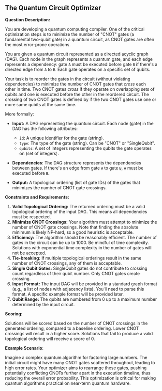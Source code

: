 ## The Quantum Circuit Optimizer

**Question Description:**

You are developing a quantum computing compiler. One of the critical optimization steps is to minimize the number of "CNOT" gates (a fundamental two-qubit gate) in a quantum circuit, as CNOT gates are often the most error-prone operations.

You are given a quantum circuit represented as a directed acyclic graph (DAG). Each node in the graph represents a quantum gate, and each edge represents a dependency: gate `A` must be executed before gate `B` if there's a directed edge from `A` to `B`. Each gate operates on a specific set of qubits.

Your task is to reorder the gates in the circuit (without violating dependencies) to minimize the number of CNOT gates that *cross* each other in time. Two CNOT gates *cross* if they operate on overlapping sets of qubits and one is executed before the other in the reordered circuit. The crossing of two CNOT gates is defined by if the two CNOT gates use one or more same qubits at the same time.

More formally:

*   **Input:** A DAG representing the quantum circuit. Each node (gate) in the DAG has the following attributes:

    *   `id`: A unique identifier for the gate (string).
    *   `type`: The type of the gate (string).  Can be "CNOT" or "SingleQubit".
    *   `qubits`: A set of integers representing the qubits the gate operates on (set of integers).

*   **Dependencies:** The DAG structure represents the dependencies between gates. If there's an edge from gate `A` to gate `B`, `A` must be executed before `B`.

*   **Output:** A topological ordering (list of gate IDs) of the gates that minimizes the number of CNOT gate crossings.

**Constraints and Requirements:**

1.  **Valid Topological Ordering:** The returned ordering must be a valid topological ordering of the input DAG. This means all dependencies must be respected.
2.  **Minimize CNOT Crossings:** Your algorithm must attempt to minimize the number of CNOT gate crossings. Note that finding the absolute minimum is likely NP-hard, so a good heuristic is acceptable.
3.  **Efficiency:** The algorithm should be reasonably efficient. The number of gates in the circuit can be up to 1000. Be mindful of time complexity.  Solutions with exponential time complexity in the number of gates will not be accepted.
4.  **Tie-breaking:** If multiple topological orderings result in the same number of CNOT crossings, any of them is acceptable.
5.  **Single Qubit Gates:** SingleQubit gates do not contribute to crossing count regardless of their qubit number. Only CNOT gates create crossing.
6.  **Input Format:** The input DAG will be provided in a standard graph format (e.g., a list of nodes with adjacency lists). You'll need to parse this format. A specific example format will be provided later.
7.  **Qubit Range:**  The qubits are numbered from 0 up to a maximum number determined by the input circuit.

**Scoring:**

Solutions will be scored based on the number of CNOT crossings in the generated ordering, compared to a baseline ordering. Lower CNOT crossings will result in a higher score. Solutions that fail to produce a valid topological ordering will receive a score of 0.

**Example Scenario:**

Imagine a complex quantum algorithm for factoring large numbers. The initial circuit might have many CNOT gates scattered throughout, leading to high error rates. Your optimizer aims to rearrange these gates, pushing potentially conflicting CNOTs further apart in the execution timeline, thus reducing the overall error probability. This optimization is critical for making quantum algorithms practical on near-term quantum hardware.
